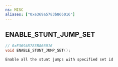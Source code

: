 ```yaml
---
ns: MISC
aliases: ["0xe369a5783b866016"]
---
```

## ENABLE_STUNT_JUMP_SET

```c
// 0xE369A5783B866016
void ENABLE_STUNT_JUMP_SET();
```

```
Enable all the stunt jumps with specified set id
```
